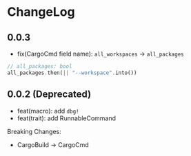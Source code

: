 # ChangeLog

## 0.0.3

- fix(CargoCmd field name): `all_workspaces` -> `all_packages`

```rust
// all_packages: bool
all_packages.then(|| "--workspace".into())
```

## 0.0.2 (Deprecated)

- feat(macro): add `dbg!`
- feat(trait): add RunnableCommand

Breaking Changes:

- CargoBuild -> CargoCmd
